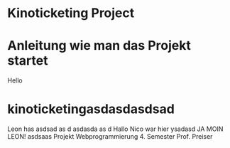 # Kinoticketing Project

# Anleitung wie man das Projekt startet

Hello
# kinoticketingasdasdasdsad

Leon has
asdsad
as
d
asdasda
as
d
Hallo Nico war hier
ysadasd
JA MOIN LEON!
asdsaas
Projekt Webprogrammierung 4. Semester Prof. Preiser



